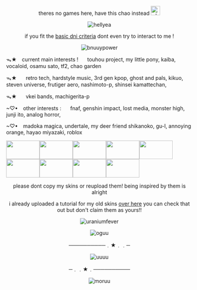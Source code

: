 <p align="center">theres no games here, have this chao instead <img src="https://64.media.tumblr.com/806ab795348717f9b2ab32352d89b4f5/7120374fae5ff566-d2/s75x75_c1/31669114cef18777ec3ab8083cfd651d6e009aec.gifv" width="25" 
     height="25"alt="chaoo"></p>

<p align="center">
  <img src="https://64.media.tumblr.com/9ce7e4ee8851b429a854cc6efbdb6742/04a7b1b602e2353d-1a/s250x400/77d42dc4ba6798fb6dd03e69bfcc3b530b1eb927.gifv" alt="hellyea">
</p>

<p align="center">if you fit the <a href="https://basic-dni.crd.co">basic dni criteria</a> dont even try to interact to me !</p>

<p align="center">
  <img src="https://64.media.tumblr.com/0c456c7159aec3498ccab646574a265d/66adcb333b7abb3c-57/s250x400/bf1bd705db167bc18d1d42ce02e14a1bdd345670.gifv" alt="bnuuypower">
</p>

ᯓ★⠀ current main interests !⠀⠀  touhou project, my little pony, kaiba, vocaloid, osamu sato, tf2, chao garden

ᯓ★⠀⠀ retro tech, hardstyle music, 3rd gen kpop, ghost and pals, kikuo, steven universe, frutiger aero, nashimoto-p, shinsei kamattechan, 

ᯓ★⠀⠀ vkei bands, machigerita-p

 ~♡•⠀ other interests :⠀⠀ fnaf, genshin impact, lost media, monster high, junji ito, analog horror, 
 
 ~♡• ⠀madoka magica, undertale, my deer friend shikanoko, gu-l, annoying orange, hayao miyazaki, roblox

 
<img src="https://i.pinimg.com/originals/30/21/9c/30219c1f331be24f73fb923da33889cf.gif" width="90" height="50"/><img src="https://i.pinimg.com/originals/40/b9/a8/40b9a8f02caa8d33d6324ee67edba1c4.gif" width="90" height="50"/><img src="https://i.pinimg.com/originals/3e/58/fe/3e58fe17650c1e99b230c2d95b8eb47a.gif" width="90" height="50"/><img src="https://i.pinimg.com/originals/ac/73/ab/ac73ab7064d3d086ec0016ac384b5506.gif" width="90" height="50"/><img src="https://i.pinimg.com/originals/36/ce/7f/36ce7f19e23442e11fc70ee146f614fc.gif" width="90" height="50"/><img src="https://i.pinimg.com/originals/81/e5/ae/81e5ae572ce15b0e382e9d3bd8376216.gif" width="90" height="50"/><img src="https://i.pinimg.com/originals/34/4f/fb/344ffb65518cdcdc575f7c7d1ed048c8.gif" width="90" height="50"/><img src="https://i.pinimg.com/originals/c7/c4/ab/c7c4ab7c0efb88af11310e8147ca5853.gif" width="90" height="50"/><img src="https://i.pinimg.com/originals/10/8f/b6/108fb6ff296c4bddf35befbd4973d239.gif" width="90" height="50"/>

<p align="center">please dont copy my skins or reupload them! being inspired by them is alright</p>

<p align="center">i already uploaded a tutorial for my old skins <a href="https://youtu.be/R4P4CtNqXOU?si=fnu0txqoI4f3B3W5">over here</a> you can check that out but don't claim them as yours!!</p>
     
 <p align="center">
  <img src="https://64.media.tumblr.com/b03cf88287b569bfbde584f9be65159e/f85856f78ae1d7ea-c5/s250x400/1196462344d6bec021741e66cb79098b329ece70.gifv" alt="uraniumfever">
</p>

 <p align="center">
  <img src="https://i.redd.it/64xcful87we91.jpg" alt="oguu">
</p>

<p align="center">──────────﹒★﹒﹒─</p>
 <p align="center">
 <img src="https://64.media.tumblr.com/e6aa2a78e4fe1ad088a98551b186385e/7671494bc7a37263-ba/s250x400/3a98fdeb058b67cf0ec665cf26de146d56073ba5.gifv"alt="uuuu">
 </p>
<p align="center">─﹒﹒★﹒──────────</p>

<p align="center">
  <img src="https://64.media.tumblr.com/3c21e5261ac000e3ddc1b5d0f604167f/74eb2bf8bb567d0d-b5/s400x600/30399e7689f6942d7dfa2306b87d17ace28024c4.gifv" alt="moruu">
</p>
